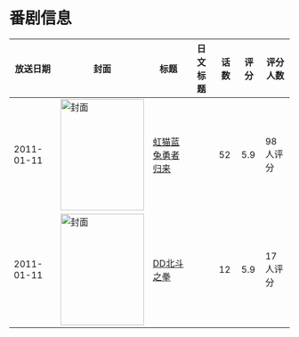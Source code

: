 # 番剧信息

|放送日期|封面|标题|日文标题|话数|评分|评分人数|
|---|---|---|---|---|---|---|
|2011-01-11|<img src="//lain.bgm.tv/pic/cover/c/ce/26/61346_6w07Y.jpg" alt="封面" style="width:150px;height:200px;object-fit:cover;">|[虹猫蓝兔勇者归来](https://bangumi.tv/subject/61346)||52|5.9|98人评分|
|2011-01-11|<img src="//lain.bgm.tv/pic/cover/c/e4/3a/118810_eA8h5.jpg" alt="封面" style="width:150px;height:200px;object-fit:cover;">|[DD北斗之拳](https://bangumi.tv/subject/118810)||12|5.9|17人评分|
